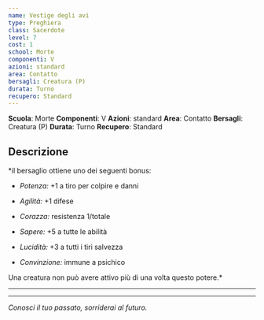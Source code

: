 ```yaml
---
name: Vestige degli avi
type: Preghiera
class: Sacerdote
level: 7
cost: 1
school: Morte
componenti: V
azioni: standard
area: Contatto
bersagli: Creatura (P)
durata: Turno
recupero: Standard
---
```

**Scuola**: Morte
**Componenti**: V
**Azioni**: standard
**Area**: Contatto
**Bersagli**: Creatura (P)
**Durata**: Turno
**Recupero**: Standard

**Descrizione**
-

*il bersaglio ottiene uno dei seguenti bonus:

- *Potenza:* +1 a tiro per colpire e danni

- *Agilità:* +1 difese

- *Corazza:* resistenza 1/totale

- *Sapere:* +5 a tutte le abilità

- *Lucidità:* +3 a tutti i tiri salvezza

- *Convinzione:* immune a psichico

Una creatura non può avere attivo più di una volta questo potere.*

---

---

*Conosci il tuo passato, sorriderai al futuro.*